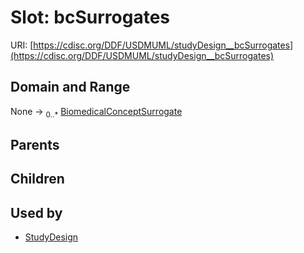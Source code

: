 
# Slot: bcSurrogates




URI: [https://cdisc.org/DDF/USDMUML/studyDesign__bcSurrogates](https://cdisc.org/DDF/USDMUML/studyDesign__bcSurrogates)


## Domain and Range

None &#8594;  <sub>0..\*</sub> [BiomedicalConceptSurrogate](BiomedicalConceptSurrogate.md)

## Parents


## Children


## Used by

 * [StudyDesign](StudyDesign.md)
